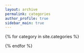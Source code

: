```yaml
---
layout: archive
permalink: categories
author_profile: true
sidebar_main: true
---
```

{% for category in site.categories %}
<div id={{category[0]}} style="display:none;" >
<h1> {{ category[0] }} </h1>
{% assign posts = category[1] %}
{% for post in posts %} {% include archive-single-custom.html type=page.entries_layout %} {% endfor %}
</div>
{% endfor %}
<script>
var show_category = window.location.search.substr(1);
if (show_category == "") {
{% for category in site.categories %}
    document.getElementById("{{category[0]}}").style.display = "block";
{% endfor %}
} else {
    document.getElementById(show_category).style.display = "block";
}
</script>
